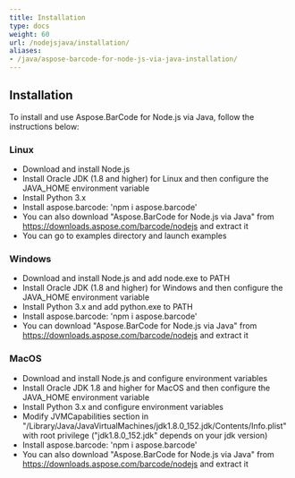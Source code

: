 ```yaml
---
title: Installation
type: docs
weight: 60
url: /nodejsjava/installation/
aliases:
- /java/aspose-barcode-for-node-js-via-java-installation/
---
```


## **Installation**
To install and use Aspose.BarCode for Node.js via Java, follow the instructions below:

### **Linux**
- Download and install Node.js
- Install Oracle JDK (1.8 and higher) for Linux and then configure the JAVA_HOME environment variable
- Install Python 3.x
- Install aspose.barcode: 'npm i aspose.barcode'  
- You can also download "Aspose.BarCode for Node.js via Java" from https://downloads.aspose.com/barcode/nodejs and extract it
- You can go to examples directory and launch examples

### **Windows**
- Download and install Node.js and add node.exe to PATH
- Install Oracle JDK (1.8 and higher) for Windows and then configure the JAVA_HOME environment variable
- Install Python 3.x and add python.exe to PATH
- Install aspose.barcode: 'npm i aspose.barcode'
- You can download "Aspose.BarCode for Node.js via Java" from https://downloads.aspose.com/barcode/nodejs and extract it

### **MacOS**
- Download and install Node.js and configure environment variables
- Install Oracle JDK 1.8 and higher for MacOS and then configure the JAVA_HOME environment variable
- Install Python 3.x and configure environment variables
- Modify <key>JVMCapabilities</key> section in "/Library/Java/JavaVirtualMachines/jdk1.8.0_152.jdk/Contents/Info.plist" with root privilege ("jdk1.8.0_152.jdk" depends on your jdk version)
- Install aspose.barcode: 'npm i aspose.barcode'
- You can also download "Aspose.BarCode for Node.js via Java" from https://downloads.aspose.com/barcode/nodejs and extract it

